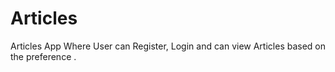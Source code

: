 # Articles
Articles App Where User can Register, Login and can view Articles based on the preference . 

